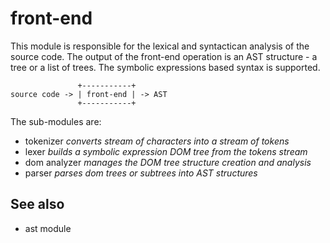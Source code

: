front-end
=========

This module is responsible for the lexical and syntactican analysis of the source code.
The output of the front-end operation is an AST structure - a tree or a list of trees.
The symbolic expressions based syntax is supported.

                   +-----------+
    source code -> | front-end | -> AST
                   +-----------+

The sub-modules are:
 * tokenizer        _converts stream of characters into a stream of tokens_
 * lexer            _builds a symbolic expression DOM tree from the tokens stream_
 * dom analyzer     _manages the DOM tree structure creation and analysis_
 * parser           _parses dom trees or subtrees into AST structures_

See also
--------
 * ast module

